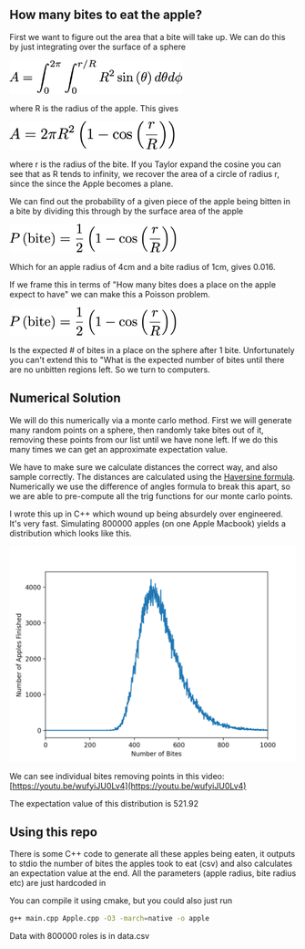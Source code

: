 ## How many bites to eat the apple?

First we want to figure out the area that a bite will take up. We can do this by just integrating over the surface of a sphere

<img src="https://github.com/rvilim/riddler-apple-eating/blob/master/images/integral_setup.png" height="60">

where R is the radius of the apple. This gives

<img src="https://github.com/rvilim/riddler-apple-eating/blob/master/images/bite_area.png" height="50">

where r is the radius of the bite. If you Taylor expand the cosine you can see that as R tends to infinity, we recover the area of a circle of radius r, since the since the Apple becomes a plane.

We can find out the probability of a given piece of the apple being bitten in a bite by dividing this through by the surface area of the apple

<img src="https://github.com/rvilim/riddler-apple-eating/blob/master/images/prob_bite.png" height="50">

Which for an apple radius of 4cm and a bite radius of 1cm, gives 0.016.

If we frame this in terms of "How many bites does a place on the apple expect to have" we can make this a Poisson problem. 

<img src="https://github.com/rvilim/riddler-apple-eating/blob/master/images/prob_bite.png" height="50">

Is the expected # of bites in a place on the sphere after 1 bite. Unfortunately you can't extend this to "What is the expected number of bites until there are no unbitten regions left. So we turn to computers.

## Numerical Solution

We will do this numerically via a monte carlo method. First we will generate many random points on a sphere, then randomly take bites out of it, removing these points from our list until we have none left. If we do this many times we can get an approximate expectation value. 

We have to make sure we calculate distances the correct way, and also sample correctly. The distances are calculated using the [Haversine formula](https://en.wikipedia.org/wiki/Haversine_formula). Numerically we use the difference of angles formula to break this apart, so we are able to pre-compute all the trig functions for our monte carlo points. 

I wrote this up in C++ which wound up being absurdely over engineered. It's very fast. Simulating 800000 apples (on one Apple Macbook) yields a distribution which looks like this.

<img src="https://github.com/rvilim/riddler-apple-eating/blob/master/images/bites_dist.png">

We can see individual bites removing points in this video: [https://youtu.be/wufyiJU0Lv4](https://youtu.be/wufyiJU0Lv4)

The expectation value of this distribution is 521.92

## Using this repo

There is some C++ code to generate all these apples being eaten, it outputs to stdio the number of bites the apples took to eat (csv) and also calculates an expectation value at the end. All the parameters (apple radius, bite radius etc) are just hardcoded in

You can compile it using cmake, but you could also just run 

```bash
g++ main.cpp Apple.cpp -O3 -march=native -o apple
```

Data with 800000 roles is in data.csv